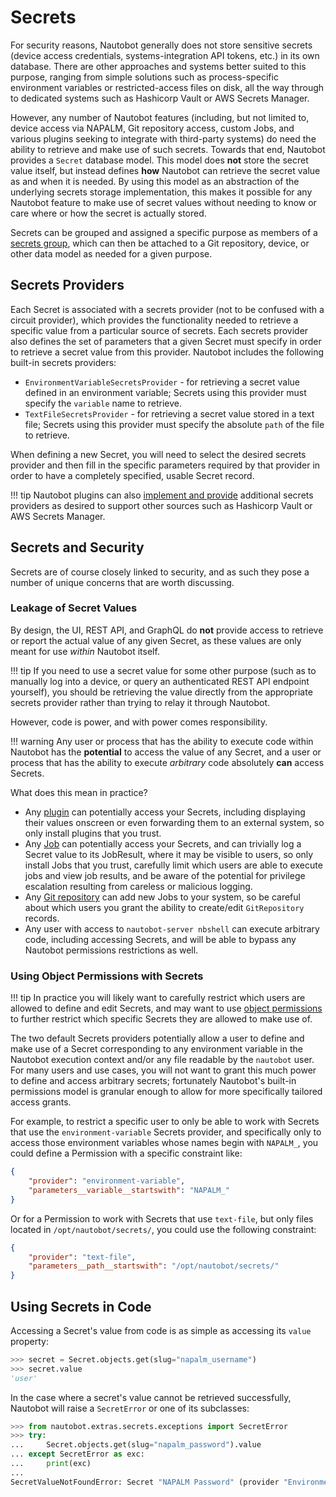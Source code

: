 # Secrets

For security reasons, Nautobot generally does not store sensitive secrets (device access credentials, systems-integration API tokens, etc.) in its own database. There are other approaches and systems better suited to this purpose, ranging from simple solutions such as process-specific environment variables or restricted-access files on disk, all the way through to dedicated systems such as Hashicorp Vault or AWS Secrets Manager.

However, any number of Nautobot features (including, but not limited to, device access via NAPALM, Git repository access, custom Jobs, and various plugins seeking to integrate with third-party systems) do need the ability to retrieve and make use of such secrets. Towards that end, Nautobot provides a `Secret` database model. This model does **not** store the secret value itself, but instead defines **how** Nautobot can retrieve the secret value as and when it is needed. By using this model as an abstraction of the underlying secrets storage implementation, this makes it possible for any Nautobot feature to make use of secret values without needing to know or care where or how the secret is actually stored.

Secrets can be grouped and assigned a specific purpose as members of a [secrets group](./secretsgroup.md), which can then be attached to a Git repository, device, or other data model as needed for a given purpose.

## Secrets Providers

Each Secret is associated with a secrets provider (not to be confused with a circuit provider), which provides the functionality needed to retrieve a specific value from a particular source of secrets. Each secrets provider also defines the set of parameters that a given Secret must specify in order to retrieve a secret value from this provider. Nautobot includes the following built-in secrets providers:

- `EnvironmentVariableSecretsProvider` - for retrieving a secret value defined in an environment variable; Secrets using this provider must specify the `variable` name to retrieve.
- `TextFileSecretsProvider` - for retrieving a secret value stored in a text file; Secrets using this provider must specify the absolute `path` of the file to retrieve.

When defining a new Secret, you will need to select the desired secrets provider and then fill in the specific parameters required by that provider in order to have a completely specified, usable Secret record.

!!! tip
    Nautobot plugins can also [implement and provide](../../plugins/development.md#implementing-secrets-providers) additional secrets providers as desired to support other sources such as Hashicorp Vault or AWS Secrets Manager.

## Secrets and Security

Secrets are of course closely linked to security, and as such they pose a number of unique concerns that are worth discussing.

### Leakage of Secret Values

By design, the UI, REST API, and GraphQL do **not** provide access to retrieve or report the actual value of any given Secret, as these values are only meant for use *within* Nautobot itself.

!!! tip
    If you need to use a secret value for some other purpose (such as to manually log into a device, or query an authenticated REST API endpoint yourself), you should be retrieving the value directly from the appropriate secrets provider rather than trying to relay it through Nautobot.

However, code is power, and with power comes responsibility.

!!! warning
    Any user or process that has the ability to execute code within Nautobot has the **potential** to access the value of any Secret, and a user or process that has the ability to execute *arbitrary* code absolutely **can** access Secrets.

What does this mean in practice?

- Any [plugin](../../plugins/index.md) can potentially access your Secrets, including displaying their values onscreen or even forwarding them to an external system, so only install plugins that you trust.
- Any [Job](../../additional-features/jobs.md) can potentially access your Secrets, and can trivially log a Secret value to its JobResult, where it may be visible to users, so only install Jobs that you trust, carefully limit which users are able to execute jobs and view job results, and be aware of the potential for privilege escalation resulting from careless or malicious logging.
- Any [Git repository](./gitrepository.md) can add new Jobs to your system, so be careful about which users you grant the ability to create/edit `GitRepository` records.
- Any user with access to `nautobot-server nbshell` can execute arbitrary code, including accessing Secrets, and will be able to bypass any Nautobot permissions restrictions as well.

### Using Object Permissions with Secrets

!!! tip
    In practice you will likely want to carefully restrict which users are allowed to define and edit Secrets, and may want to use [object permissions](../../administration/permissions.md) to further restrict which specific Secrets they are allowed to make use of.

The two default Secrets providers potentially allow a user to define and make use of a Secret corresponding to any environment variable in the Nautobot execution context and/or any file readable by the `nautobot` user. For many users and use cases, you will not want to grant this much power to define and access arbitrary secrets; fortunately Nautobot's built-in permissions model is granular enough to allow for more specifically tailored access grants.

For example, to restrict a specific user to only be able to work with Secrets that use the `environment-variable` Secrets provider, and specifically only to access those environment variables whose names begin with `NAPALM_`, you could define a Permission with a specific constraint like:

```json
{
    "provider": "environment-variable",
    "parameters__variable__startswith": "NAPALM_"
}
```

Or for a Permission to work with Secrets that use `text-file`, but only files located in `/opt/nautobot/secrets/`, you could use the following constraint:

```json
{
    "provider": "text-file",
    "parameters__path__startswith": "/opt/nautobot/secrets/"
}
```

## Using Secrets in Code

Accessing a Secret's value from code is as simple as accessing its `value` property:

```python
>>> secret = Secret.objects.get(slug="napalm_username")
>>> secret.value
'user'
```

In the case where a secret's value cannot be retrieved successfully, Nautobot will raise a `SecretError` or one of its subclasses:

```python
>>> from nautobot.extras.secrets.exceptions import SecretError
>>> try:
...     Secret.objects.get(slug="napalm_password").value
... except SecretError as exc:
...     print(exc)
...
SecretValueNotFoundError: Secret "NAPALM Password" (provider "EnvironmentVariableSecretsProvider"): Undefined environment variable "NAPALM_PASSWORD"!
```
